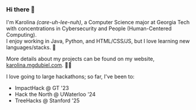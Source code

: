 ### Hi there 👋
I'm Karolina *(care-uh-lee-nuh)*, a Computer Science major at Georgia Tech with concentrations in Cybersecurity and People (Human-Centered Computing). <br>
I enjoy working in Java, Python, and HTML/CSS/JS, but I love learning new languages/stacks. 💌

More details about my projects can be found on my website, [karolina.mgdubiel.com](https://karolina.mgdubiel.com). 🚀✨

I love going to large hackathons; so far, I've been to:
- ImpactHack @ GT '23
- Hack the North @ UWaterloo '24
- TreeHacks @ Stanford '25


